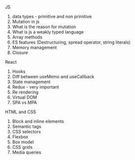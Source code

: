 JS
1. data types - primitive and non primitive
2. Mutation in js
3. What is the reason for mutation
4. What is js a weakly typed language
5. Array methods
6. ES features (Destructuring, spread operator, string literals)
7. Memory management
8. Closure


React
1. Hooks
2. Diff between useMemo and useCallback
3. State management
4. Redux - very important
5. Re rendering
6. Virtual DOM
7. SPA vs MPA



HTML and CSS
1. Block and inline elements
2. Semantic tags
3. CSS selectors
4. Flexbox
5. Box model
6. CSS grids
7. Media queries